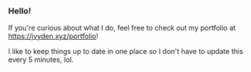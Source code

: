 ### Hello!

If you're curious about what I do, feel free to check out my portfolio at https://jvyden.xyz/portfolio!

I like to keep things up to date in one place so I don't have to update this every 5 minutes, lol.
